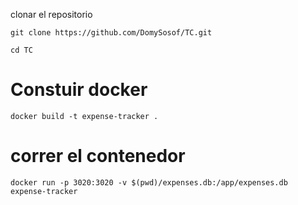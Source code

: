 clonar el repositorio 
```
git clone https://github.com/DomySosof/TC.git
```

```
cd TC
```

# Constuir docker 
```
docker build -t expense-tracker .
```

# correr el contenedor 

```
docker run -p 3020:3020 -v $(pwd)/expenses.db:/app/expenses.db expense-tracker
```
